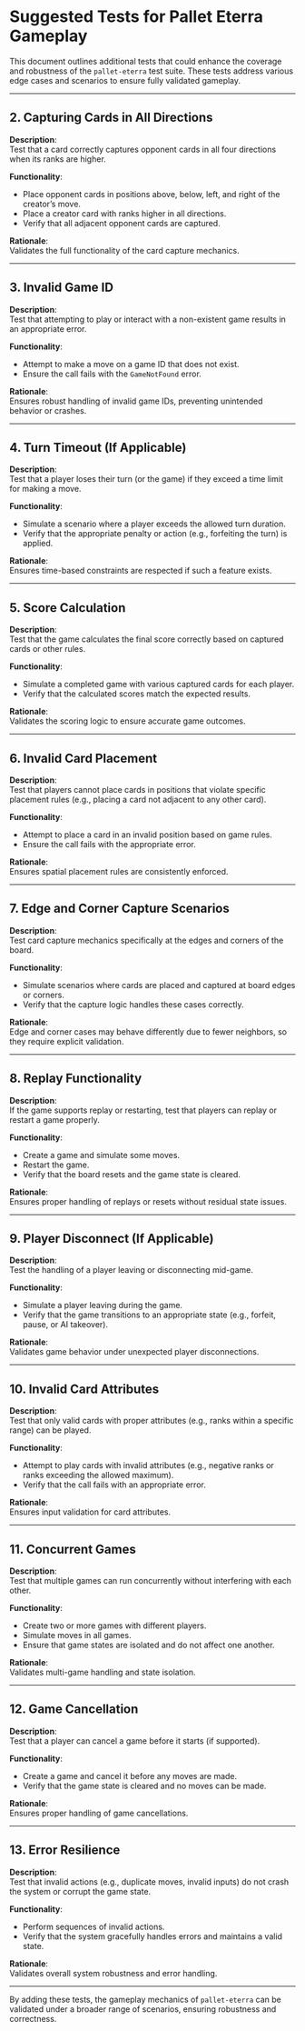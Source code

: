 
# Suggested Tests for Pallet Eterra Gameplay

This document outlines additional tests that could enhance the coverage and robustness of the `pallet-eterra` test suite. These tests address various edge cases and scenarios to ensure fully validated gameplay.

---

## **2. Capturing Cards in All Directions**
**Description**:  
Test that a card correctly captures opponent cards in all four directions when its ranks are higher.

**Functionality**:
- Place opponent cards in positions above, below, left, and right of the creator’s move.
- Place a creator card with ranks higher in all directions.
- Verify that all adjacent opponent cards are captured.

**Rationale**:  
Validates the full functionality of the card capture mechanics.

---

## **3. Invalid Game ID**
**Description**:  
Test that attempting to play or interact with a non-existent game results in an appropriate error.

**Functionality**:
- Attempt to make a move on a game ID that does not exist.
- Ensure the call fails with the `GameNotFound` error.

**Rationale**:  
Ensures robust handling of invalid game IDs, preventing unintended behavior or crashes.

---

## **4. Turn Timeout (If Applicable)**
**Description**:  
Test that a player loses their turn (or the game) if they exceed a time limit for making a move.

**Functionality**:
- Simulate a scenario where a player exceeds the allowed turn duration.
- Verify that the appropriate penalty or action (e.g., forfeiting the turn) is applied.

**Rationale**:  
Ensures time-based constraints are respected if such a feature exists.

---

## **5. Score Calculation**
**Description**:  
Test that the game calculates the final score correctly based on captured cards or other rules.

**Functionality**:
- Simulate a completed game with various captured cards for each player.
- Verify that the calculated scores match the expected results.

**Rationale**:  
Validates the scoring logic to ensure accurate game outcomes.

---

## **6. Invalid Card Placement**
**Description**:  
Test that players cannot place cards in positions that violate specific placement rules (e.g., placing a card not adjacent to any other card).

**Functionality**:
- Attempt to place a card in an invalid position based on game rules.
- Ensure the call fails with the appropriate error.

**Rationale**:  
Ensures spatial placement rules are consistently enforced.

---

## **7. Edge and Corner Capture Scenarios**
**Description**:  
Test card capture mechanics specifically at the edges and corners of the board.

**Functionality**:
- Simulate scenarios where cards are placed and captured at board edges or corners.
- Verify that the capture logic handles these cases correctly.

**Rationale**:  
Edge and corner cases may behave differently due to fewer neighbors, so they require explicit validation.

---

## **8. Replay Functionality**
**Description**:  
If the game supports replay or restarting, test that players can replay or restart a game properly.

**Functionality**:
- Create a game and simulate some moves.
- Restart the game.
- Verify that the board resets and the game state is cleared.

**Rationale**:  
Ensures proper handling of replays or resets without residual state issues.

---

## **9. Player Disconnect (If Applicable)**
**Description**:  
Test the handling of a player leaving or disconnecting mid-game.

**Functionality**:
- Simulate a player leaving during the game.
- Verify that the game transitions to an appropriate state (e.g., forfeit, pause, or AI takeover).

**Rationale**:  
Validates game behavior under unexpected player disconnections.

---

## **10. Invalid Card Attributes**
**Description**:  
Test that only valid cards with proper attributes (e.g., ranks within a specific range) can be played.

**Functionality**:
- Attempt to play cards with invalid attributes (e.g., negative ranks or ranks exceeding the allowed maximum).
- Verify that the call fails with an appropriate error.

**Rationale**:  
Ensures input validation for card attributes.

---

## **11. Concurrent Games**
**Description**:  
Test that multiple games can run concurrently without interfering with each other.

**Functionality**:
- Create two or more games with different players.
- Simulate moves in all games.
- Ensure that game states are isolated and do not affect one another.

**Rationale**:  
Validates multi-game handling and state isolation.

---

## **12. Game Cancellation**
**Description**:  
Test that a player can cancel a game before it starts (if supported).

**Functionality**:
- Create a game and cancel it before any moves are made.
- Verify that the game state is cleared and no moves can be made.

**Rationale**:  
Ensures proper handling of game cancellations.

---

## **13. Error Resilience**
**Description**:  
Test that invalid actions (e.g., duplicate moves, invalid inputs) do not crash the system or corrupt the game state.

**Functionality**:
- Perform sequences of invalid actions.
- Verify that the system gracefully handles errors and maintains a valid state.

**Rationale**:  
Validates overall system robustness and error handling.

---

By adding these tests, the gameplay mechanics of `pallet-eterra` can be validated under a broader range of scenarios, ensuring robustness and correctness.
